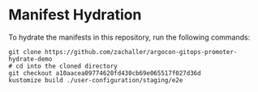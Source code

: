# Manifest Hydration

To hydrate the manifests in this repository, run the following commands:

```shell
git clone https://github.com/zachaller/argocon-gitops-promoter-hydrate-demo
# cd into the cloned directory
git checkout a10aacea09774620fd430cb69e065517f027d36d
kustomize build ./user-configuration/staging/e2e
```
